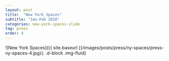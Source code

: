 ```yaml
---
layout: post
title:  "New York Spaces"
subtitle: "Jan-Feb 2010"
categories: new-york-spaces-slide
tag: press
order: 4
---
```


![New York Spaces]({{ site.baseurl }}/images/posts/press/ny-spaces/press-ny-spaces-4.jpg){: .d-block .img-fluid}
